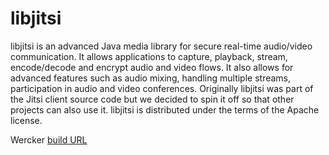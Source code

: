 libjitsi
========

libjitsi is an advanced Java media library for secure real-time audio/video communication. It allows applications to capture, playback, stream, encode/decode and encrypt audio and video flows. It also allows for advanced features such as audio mixing, handling multiple streams, participation in audio and video conferences.  Originally libjitsi was part of the Jitsi client source code but we decided to spin it off so that other projects can also use it.  libjitsi is distributed under the terms of the Apache license. 


Wercker [build URL](https://app.wercker.com/#Alianza/libjitsi/build/58ba071c7149cb0100604cb2)
